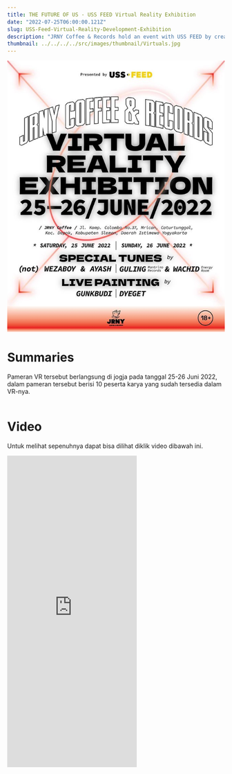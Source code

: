 ```yaml
---
title: THE FUTURE OF US - USS FEED Virtual Reality Exhibition
date: "2022-07-25T06:00:00.121Z"
slug: USS-Feed-Virtual-Reality-Development-Exhibition
description: "JRNY Coffee & Records hold an event with USS FEED by creating a Virtual Reality Exhibition on Jogja"
thumbnail: ../../../../src/images/thumbnail/Virtuals.jpg
---
```


![USS Poster on Instagram](./USS.png)<br>

# Summaries
Pameran VR tersebut berlangsung di jogja pada tanggal 25-26 Juni 2022, dalam pameran tersebut berisi 10 peserta karya yang sudah tersedia dalam VR-nya.<br><br>

# Video
Untuk melihat sepenuhnya dapat bisa dilihat diklik video dibawah ini.<br>

<iframe width="" height="720" src="https://www.youtube.com/embed/ml0f5GCNY7M" title="Virtual Reality Exhibition by USS FEED" frameborder="0" allow="accelerometer; autoplay; clipboard-write; encrypted-media; gyroscope; picture-in-picture" allowfullscreen></iframe>